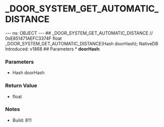 # _DOOR_SYSTEM_GET_AUTOMATIC_DISTANCE

--- ns: OBJECT --- ## _DOOR_SYSTEM_GET_AUTOMATIC_DISTANCE  // 0xE851471AEFC3374F float _DOOR_SYSTEM_GET_AUTOMATIC_DISTANCE(Hash doorHash);  NativeDB Introduced: v1868  ## Parameters * **doorHash**:

### Parameters
* Hash doorHash

### Return Value
* float

### Notes
* Build: 811

